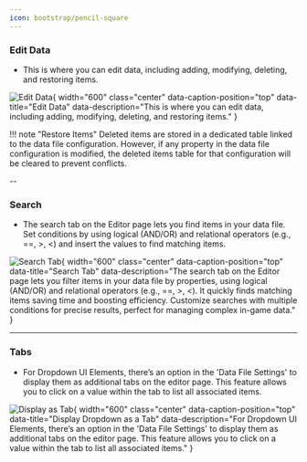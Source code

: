 ```yaml
---
icon: bootstrap/pencil-square
---
```



### Edit Data

- This is where you can edit data, including adding, modifying, deleting, and restoring items.

![Edit Data](/roda-docs/img/editor-basic-overview.gif){ width="600" class="center" data-caption-position="top" data-title="Edit Data" data-description="This is where you can edit data, including adding, modifying, deleting, and restoring items." }

!!! note "Restore Items"
    Deleted items are stored in a dedicated table linked to the data file configuration. However, if any property in the data file configuration is modified, the deleted items table for that configuration will be cleared to prevent conflicts.

--

### Search

- The search tab on the Editor page lets you find items in your data file. Set conditions by using logical (AND/OR) and relational operators (e.g., ==, >, <) and insert the values to find matching items.

![Search Tab](/roda-docs/img/editor-search-tab.gif){ width="600" class="center" data-caption-position="top" data-title="Search Tab" data-description="The search tab on the Editor page lets you filter items in your data file by properties, using logical (AND/OR) and relational operators (e.g., ==, >, <). It quickly finds matching items saving time and boosting efficiency. Customize searches with multiple conditions for precise results, perfect for managing complex in-game data." }

---

### Tabs

- For Dropdown UI Elements, there’s an option in the 'Data File Settings' to display them as additional tabs on the editor page. This feature allows you to click on a value within the tab to list all associated items.

![Display as Tab](/roda-docs/img/dd-display-as-tab.gif){ width="600" class="center" data-caption-position="top" data-title="Display Dropdown as a Tab" data-description="For Dropdown UI Elements, there’s an option in the 'Data File Settings' to display them as additional tabs on the editor page. This feature allows you to click on a value within the tab to list all associated items." }